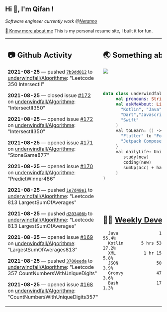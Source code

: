 <h2> Hi 👋, I'm Qifan ! </h2>
<p><em>Software engineer currently work @<a href="https://www.netatmo.com">Netatmo</a>
</em></p><p><a href="https://qifanyang.com/resume" target="_blank"> 🔭 Know more about me</a> This is my personal resume site, I built it for fun.</p>
<table><tr><td valign="top" rowspan="2">

 ## 📷 Github Activity
 <!-- githubActivity starts -->
  **2021-08-25** — pushed [`7b9dd012`](https://github.com/underwindfall/Algorithme/commit/7b9dd012ecd1e4854e8170bf78d949b57cfb553e) to [underwindfall/Algorithme](https://api.github.com/repos/underwindfall/Algorithme): "Leetcode 350 IntersectII"

  **2021-08-25** — closed issue [#172](https://api.github.com/repos/underwindfall/Algorithme/issues/172) on [underwindfall/Algorithme](https://api.github.com/repos/underwindfall/Algorithme): "IntersectII350"

  **2021-08-25** — opened issue [#172](https://api.github.com/repos/underwindfall/Algorithme/issues/172) on [underwindfall/Algorithme](https://api.github.com/repos/underwindfall/Algorithme): "IntersectII350"

  **2021-08-25** — opened issue [#171](https://api.github.com/repos/underwindfall/Algorithme/issues/171) on [underwindfall/Algorithme](https://api.github.com/repos/underwindfall/Algorithme): "StoneGame877"

  **2021-08-25** — opened issue [#170](https://api.github.com/repos/underwindfall/Algorithme/issues/170) on [underwindfall/Algorithme](https://api.github.com/repos/underwindfall/Algorithme): "PredictWinner486"

  **2021-08-25** — pushed [`1e7d48e1`](https://github.com/underwindfall/Algorithme/commit/1e7d48e18bc77a673f4ab4d4f613dea9e31c1022) to [underwindfall/Algorithme](https://api.github.com/repos/underwindfall/Algorithme): "Leetcode 813 LargestSumOfAverages"

  **2021-08-25** — pushed [`d203406b`](https://github.com/underwindfall/Algorithme/commit/d203406ba22d0cf82cbd70b4b3aa62926de1a933) to [underwindfall/Algorithme](https://api.github.com/repos/underwindfall/Algorithme): "Leetcode 813 LargestSumOfAverages"

  **2021-08-25** — opened issue [#169](https://api.github.com/repos/underwindfall/Algorithme/issues/169) on [underwindfall/Algorithme](https://api.github.com/repos/underwindfall/Algorithme): "LargestSumOfAverages813"

  **2021-08-25** — pushed [`3780eeda`](https://github.com/underwindfall/Algorithme/commit/3780eeda41f6a8b0486b67c8d273c045c2426cc6) to [underwindfall/Algorithme](https://api.github.com/repos/underwindfall/Algorithme): "Leetcode 357 CountNumbersWithUniqueDigits"

  **2021-08-25** — opened issue [#168](https://api.github.com/repos/underwindfall/Algorithme/issues/168) on [underwindfall/Algorithme](https://api.github.com/repos/underwindfall/Algorithme): "CountNumbersWithUniqueDigits357"
 <!-- githubActivity ends -->
 </td><td valign="top">

 ## 🌏 Something about me
 <!-- profile starts -->
 <a href="https://github.com/underwindfall" width="100%">
   <img src="https://activity-graph.herokuapp.com/graph?username=underwindfall&theme=react-dark&hide_border=true&bg_color=00000000&color=BDDFFF&line=6E93B5&point=BDDFFF"/>
 </a>
 <br/>
 <br/>
 <br/>

 ```kotlin
 data class underwindfall(
      val pronouns: String = "he|him",
      val askMeAbout: List<String> = listOf(
        "Kotlin", "Java",
        "Dart","Javascript", "Typescript",
        "Swift"
      )
      val toLearn: () -> Unit = {
        "Flutter" to "For Fun",
        "Jetpack Compose" to "Future"
      }
      val dailyLife: Unit = (0..end).reduce { acc, new ->
         study(new)
         coding(new)
         sumUp(acc) + haveFun(new)
      }
 )
 ```
 <!-- profile ends -->
 </td></tr><tr><td valign="top">

 ## 🏊‍♂️ <a href="https://gist.github.com/underwindfall/377ee88ba1fabd1e93516e48ca9c61eb" target="_blank">Weekly Development Breakdown</a>
  <!-- codeTime starts -->
  ```text
    Java                12 hrs  ■■■■■■■■■■■■■■■■▦□□□□□□□  55.4%
    Kotlin       5 hrs 53 mins  ■■■■■■■■■■□□□□□□□□□□□□□□  27.2%
    XML           1 hr 15 mins  ■■■■▦□□□□□□□□□□□□□□□□□□□   5.8%
    JSON               50 mins  ■■■■▥□□□□□□□□□□□□□□□□□□□   3.9%
    Groovy             47 mins  ■■■■◱□□□□□□□□□□□□□□□□□□□   3.6%
    Bash               17 mins  ■■■▦□□□□□□□□□□□□□□□□□□□□   1.3%
  ```
  <!-- codeTime starts -->
  </td></tr></table>